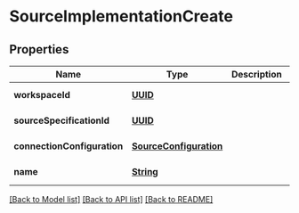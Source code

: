 # SourceImplementationCreate
## Properties

Name | Type | Description | Notes
------------ | ------------- | ------------- | -------------
**workspaceId** | [**UUID**](UUID.md) |  | [default to null]
**sourceSpecificationId** | [**UUID**](UUID.md) |  | [default to null]
**connectionConfiguration** | [**SourceConfiguration**](SourceConfiguration.md) |  | [default to null]
**name** | [**String**](string.md) |  | [default to null]

[[Back to Model list]](../README.md#documentation-for-models) [[Back to API list]](../README.md#documentation-for-api-endpoints) [[Back to README]](../README.md)

